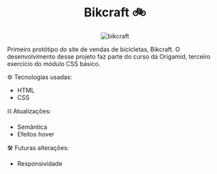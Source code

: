 <h1 align="center">Bikcraft 🚲</h1>
<center><img src="https://images2.imgbox.com/f4/75/hqWTBYom_o.png" alt="bikcraft"></center>

Primeiro protótipo do site de vendas de bicicletas, Bikcraft. O desenvolvimento desse projeto faz parte do curso da Origamid, terceiro exercício do módulo CSS básico.

⚙️ Tecnologias usadas:
- HTML
- CSS

⛓ Atualizações:
- Semântica
- Efeitos hover

🛠️ Futuras alterações:
- Responsividade
